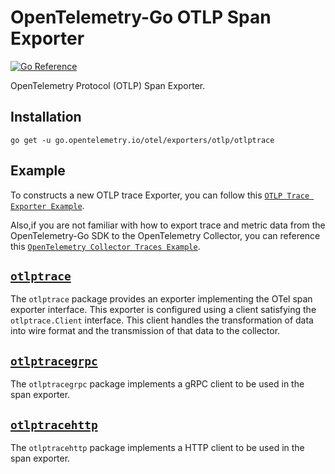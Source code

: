 # OpenTelemetry-Go OTLP Span Exporter

[![Go Reference](https://pkg.go.dev/badge/go.opentelemetry.io/otel/exporters/otlp/otlptrace.svg)](https://pkg.go.dev/go.opentelemetry.io/otel/exporters/otlp/otlptrace)

OpenTelemetry Protocol (OTLP) Span Exporter.

## Installation

```
go get -u go.opentelemetry.io/otel/exporters/otlp/otlptrace
```

## Example

To constructs a new OTLP trace Exporter, you can follow this
[`OTLP Trace Exporter Example`](https://github.com/open-telemetry/opentelemetry-go/blob/main/exporters/otlp/otlptrace/example_test.go).

Also,if you are not familiar with how to export trace and metric data from the OpenTelemetry-Go SDK to
the OpenTelemetry Collector, you can reference this
[`OpenTelemetry Collector Traces Example`](https://github.com/open-telemetry/opentelemetry-go/tree/main/example/otel-collector).


## [`otlptrace`](https://pkg.go.dev/go.opentelemetry.io/otel/exporters/otlp/otlptrace)

The `otlptrace` package provides an exporter implementing the OTel span exporter interface.
This exporter is configured using a client satisfying the `otlptrace.Client` interface.
This client handles the transformation of data into wire format and the transmission of that data to the collector.

## [`otlptracegrpc`](https://pkg.go.dev/go.opentelemetry.io/otel/exporters/otlp/otlptrace/otlptracegrpc)

The `otlptracegrpc` package implements a gRPC client to be used in the span exporter.

##  [`otlptracehttp`](https://pkg.go.dev/go.opentelemetry.io/otel/exporters/otlp/otlptrace/otlptracehttp)

The `otlptracehttp` package implements a HTTP client to be used in the span exporter.
